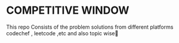 <h1>COMPETITIVE WINDOW</h1>

This repo Consists of the problem solutions from different platforms codechef , leetcode ,etc and also topic wise:dizzy:
